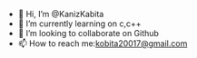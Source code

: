 - 👋 Hi, I’m @KanizKabita
- 🌱 I’m currently learning on c,c++
- 💞️ I’m looking to collaborate on Github
- 📫 How to reach me:kobita20017@gmail.com
